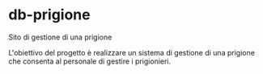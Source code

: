 # db-prigione
Sito di gestione di una prigione

L'obiettivo del progetto è realizzare un sistema di gestione di una prigione che consenta al personale di gestire i prigionieri.
